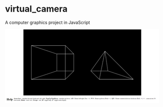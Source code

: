 # virtual_camera
A computer graphics project in JavaScript

![Screenshot of the app](Screenshot.png)